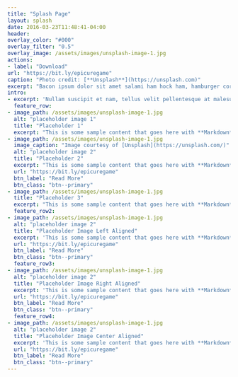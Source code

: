 ```yaml
---
title: "Splash Page"
layout: splash
date: 2016-03-23T11:48:41-04:00
header:
overlay_color: "#000"
overlay_filter: "0.5"
overlay_image: /assets/images/unsplash-image-1.jpg
actions:
- label: "Download"
url: "https://bit.ly/epicuregame"
caption: "Photo credit: [**Unsplash**](https://unsplash.com)"
excerpt: "Bacon ipsum dolor sit amet salami ham hock ham, hamburger corned beef short ribs kielbasa biltong t-bone drumstick tri-tip tail sirloin pork chop."
intro:
- excerpt: 'Nullam suscipit et nam, tellus velit pellentesque at malesuada, enim eaque. Quis nulla, netus tempor in diam gravida tincidunt, *proin faucibus* voluptate felis id sollicitudin. Centered with `type="center"`'
  feature_row:
- image_path: /assets/images/unsplash-image-1.jpg
  alt: "placeholder image 1"
  title: "Placeholder 1"
  excerpt: "This is some sample content that goes here with **Markdown** formatting."
- image_path: /assets/images/unsplash-image-1.jpg
  image_caption: "Image courtesy of [Unsplash](https://unsplash.com/)"
  alt: "placeholder image 2"
  title: "Placeholder 2"
  excerpt: "This is some sample content that goes here with **Markdown** formatting."
  url: "https://bit.ly/epicuregame"
  btn_label: "Read More"
  btn_class: "btn--primary"
- image_path: /assets/images/unsplash-image-1.jpg
  title: "Placeholder 3"
  excerpt: "This is some sample content that goes here with **Markdown** formatting."
  feature_row2:
- image_path: /assets/images/unsplash-image-1.jpg
  alt: "placeholder image 2"
  title: "Placeholder Image Left Aligned"
  excerpt: 'This is some sample content that goes here with **Markdown** formatting. Left aligned with `type="left"`'
  url: "https://bit.ly/epicuregame"
  btn_label: "Read More"
  btn_class: "btn--primary"
  feature_row3:
- image_path: /assets/images/unsplash-image-1.jpg
  alt: "placeholder image 2"
  title: "Placeholder Image Right Aligned"
  excerpt: 'This is some sample content that goes here with **Markdown** formatting. Right aligned with `type="right"`'
  url: "https://bit.ly/epicuregame"
  btn_label: "Read More"
  btn_class: "btn--primary"
  feature_row4:
- image_path: /assets/images/unsplash-image-1.jpg
  alt: "placeholder image 2"
  title: "Placeholder Image Center Aligned"
  excerpt: 'This is some sample content that goes here with **Markdown** formatting. Centered with `type="center"`'
  url: "https://bit.ly/epicuregame"
  btn_label: "Read More"
  btn_class: "btn--primary"
---
```

